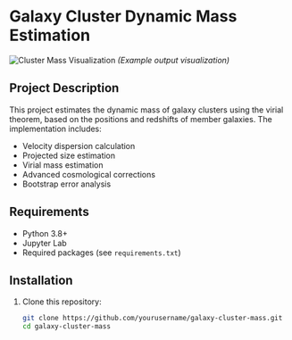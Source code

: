 # Galaxy Cluster Dynamic Mass Estimation

![Cluster Mass Visualization](images/cluster_mass_plot.png)  *(Example output visualization)*

## Project Description
This project estimates the dynamic mass of galaxy clusters using the virial theorem, based on the positions and redshifts of member galaxies. The implementation includes:

- Velocity dispersion calculation
- Projected size estimation
- Virial mass estimation
- Advanced cosmological corrections
- Bootstrap error analysis

## Requirements
- Python 3.8+
- Jupyter Lab
- Required packages (see `requirements.txt`)

## Installation
1. Clone this repository:
   ```bash
   git clone https://github.com/yourusername/galaxy-cluster-mass.git
   cd galaxy-cluster-mass